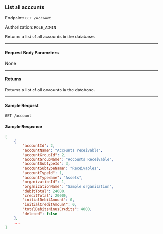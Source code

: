 ### List all accounts
Endpoint: `GET /account`

Authorization: `ROLE_ADMIN`

Returns a list of all accounts in the database.
___

#### Request Body Parameters
None
___
#### Returns
Returns a list of all accounts in the database.
___


#### Sample Request
`GET /account`
<br/>

#### Sample Response
```json
[
    {
        "accountId": 2,
        "accountName": "Accounts receivable",
        "accountGroupId": 2,
        "accountGroupName": "Accounts Receivable",
        "accountSubtypeId": 3,
        "accountSubtypeName": "Receivables",
        "accountTypeId": 1,
        "accountTypeName": "Assets",
        "organizationId": 1,
        "organizationName": "Sample organization",
        "debitTotal": 24000,
        "creditTotal": 20000,
        "initialDebitAmount": 0,
        "initialCreditAmount": 0,
        "totalDebitsMinusCredits": 4000,
        "deleted": false
    },
    ...
]
```